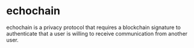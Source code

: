 
# echochain

echochain is a privacy protocol that requires a blockchain signature to authenticate that a user is willing to receive communication from another user.
